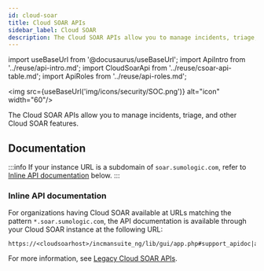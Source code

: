 ```yaml
---
id: cloud-soar
title: Cloud SOAR APIs
sidebar_label: Cloud SOAR
description: The Cloud SOAR APIs allow you to manage incidents, triage, and other Cloud SOAR features.
---
```


import useBaseUrl from '@docusaurus/useBaseUrl';
import ApiIntro from '../reuse/api-intro.md';
import CloudSoarApi from '../reuse/csoar-api-table.md';
import ApiRoles from '../reuse/api-roles.md';

<img src={useBaseUrl('img/icons/security/SOC.png')} alt="icon" width="60"/>

The Cloud SOAR APIs allow you to manage incidents, triage, and other Cloud SOAR features.

## Documentation

:::info
If your instance URL is a subdomain of `soar.sumologic.com`, refer to [Inline API documentation](#inline-api-documentation) below.
:::

<ApiIntro/>

<CloudSoarApi/>

### Inline API documentation

For organizations having Cloud SOAR available at URLs matching the pattern `*.soar.sumologic.com`,  the API documentation is available through your Cloud SOAR instance at the following URL:

```
https://<cloudsoarhost>/incmansuite_ng/lib/gui/app.php#support_apidoc|api_documentation_v3
```

For more information, see [Legacy Cloud SOAR APIs](/docs/cloud-soar/legacy/legacy-cloud-soar-apis/).

<!-- ## Required role capabilities

<ApiRoles/>

* Cloud SOAR (all role capabilities)

-->